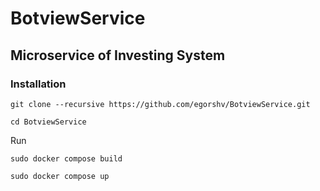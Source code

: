 # BotviewService
## Microservice of Investing System
### Installation
```commandline
git clone --recursive https://github.com/egorshv/BotviewService.git
```
```commandline
cd BotviewService
```
Run
```commandline
sudo docker compose build
```
```commandline
sudo docker compose up
```